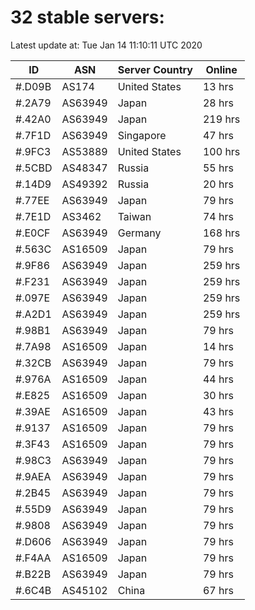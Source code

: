 # 32 stable servers:

Latest update at: Tue Jan 14 11:10:11 UTC 2020

| ID | ASN | Server Country | Online |
| -- | --- | -------------- | ------ |
| #.D09B | AS174 | United States | 13 hrs |
| #.2A79 | AS63949 | Japan | 28 hrs |
| #.42A0 | AS63949 | Japan | 219 hrs |
| #.7F1D | AS63949 | Singapore | 47 hrs |
| #.9FC3 | AS53889 | United States | 100 hrs |
| #.5CBD | AS48347 | Russia | 55 hrs |
| #.14D9 | AS49392 | Russia | 20 hrs |
| #.77EE | AS63949 | Japan | 79 hrs |
| #.7E1D | AS3462 | Taiwan | 74 hrs |
| #.E0CF | AS63949 | Germany | 168 hrs |
| #.563C | AS16509 | Japan | 79 hrs |
| #.9F86 | AS63949 | Japan | 259 hrs |
| #.F231 | AS63949 | Japan | 259 hrs |
| #.097E | AS63949 | Japan | 259 hrs |
| #.A2D1 | AS63949 | Japan | 259 hrs |
| #.98B1 | AS63949 | Japan | 79 hrs |
| #.7A98 | AS16509 | Japan | 14 hrs |
| #.32CB | AS63949 | Japan | 79 hrs |
| #.976A | AS16509 | Japan | 44 hrs |
| #.E825 | AS16509 | Japan | 30 hrs |
| #.39AE | AS16509 | Japan | 43 hrs |
| #.9137 | AS16509 | Japan | 79 hrs |
| #.3F43 | AS16509 | Japan | 79 hrs |
| #.98C3 | AS63949 | Japan | 79 hrs |
| #.9AEA | AS63949 | Japan | 79 hrs |
| #.2B45 | AS63949 | Japan | 79 hrs |
| #.55D9 | AS63949 | Japan | 79 hrs |
| #.9808 | AS63949 | Japan | 79 hrs |
| #.D606 | AS63949 | Japan | 79 hrs |
| #.F4AA | AS16509 | Japan | 79 hrs |
| #.B22B | AS63949 | Japan | 79 hrs |
| #.6C4B | AS45102 | China | 67 hrs |

